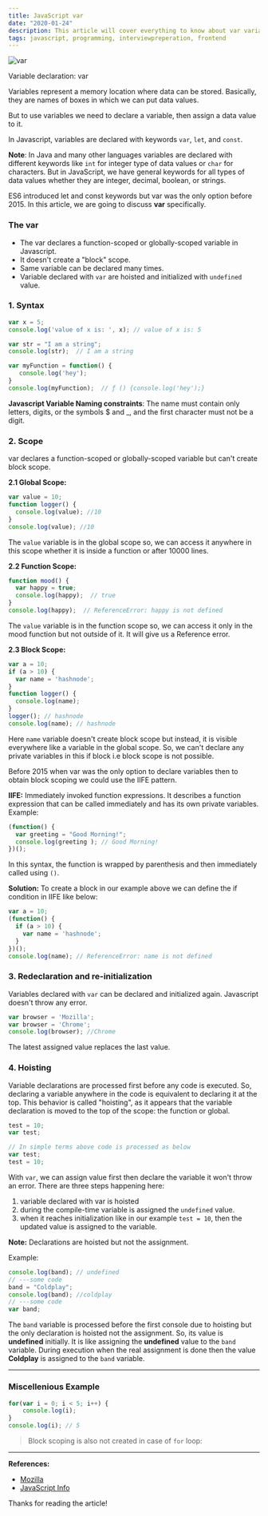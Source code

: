 ```yaml
---
title: JavaScript var
date: "2020-01-24"
description: This article will cover everything to know about var variable declaration in JavaScript
tags: javascript, programming, interviewpreperation, frontend
---
```


![var](/images/var.png)

Variable declaration: var

Variables represent a memory location where data can be stored. Basically, they are names of boxes in which we can put data values.

But to use variables we need to declare a variable, then assign a data value to it.

In Javascript, variables are declared with keywords `var`, `let`, and `const`.

**Note**: In Java and many other languages variables are declared with different keywords like `int` for integer type of data values or `char` for characters. But in JavaScript, we have general keywords for all types of data values whether they are integer, decimal, boolean, or strings.

ES6 introduced let and const keywords but var was the only option before 2015. In this article, we are going to discuss **var** specifically.

### The var

- The var declares a function-scoped or globally-scoped variable in Javascript.
- It doesn't create a "block" scope.
- Same variable can be declared many times.
- Variable declared with `var` are hoisted and initialized with `undefined` value.

### 1. Syntax

```javascript
var x = 5;
console.log('value of x is: ', x); // value of x is: 5

var str = "I am a string";
console.log(str);  // I am a string

var myFunction = function() {
   console.log('hey');
}
console.log(myFunction);  // ƒ () {console.log('hey');}
```

**Javascript Variable Naming constraints**: The name must contain only letters, digits, or the symbols $ and _, and the first character must not be a digit.

### 2. Scope

var declares a function-scoped or globally-scoped variable but can't create block scope.

**2.1 Global Scope:**

```javascript
var value = 10;
function logger() {
  console.log(value); //10
}
console.log(value); //10
```

The `value` variable is in the global scope so, we can access it anywhere in this scope whether it is inside a function or after 10000 lines.

**2.2 Function Scope:**

```javascript
function mood() {
  var happy = true;
  console.log(happy);  // true
}
console.log(happy);  // ReferenceError: happy is not defined
```

The `value` variable is in the function scope so, we can access it only in the mood function but not outside of it. It will give us a Reference error.

**2.3 Block Scope:**

```javascript
var a = 10;
if (a > 10) {
  var name = 'hashnode';
}
function logger() {
  console.log(name);
}
logger(); // hashnode
console.log(name); // hashnode
```

Here `name` variable doesn't create block scope but instead, it is visible everywhere like a variable in the global scope. So, we can't declare any private variables in this if block i.e block scope is not possible.

Before 2015 when var was the only option to declare variables then to obtain block scoping we could use the IIFE pattern.

**IIFE:** Immediately invoked function expressions.
It describes a function expression that can be called immediately and has its own private variables.
Example:

```javascript
(function() {
  var greeting = "Good Morning!";
  console.log(greeting ); // Good Morning!
})();
```

In this syntax, the function is wrapped by parenthesis and then immediately called using `()`.

**Solution:** To create a block in our example above we can define the if condition in IIFE like below:

```javascript
var a = 10;
(function() {
  if (a > 10) {
    var name = 'hashnode';
  }
})();
console.log(name); // ReferenceError: name is not defined
```

### 3. Redeclaration and re-initialization

Variables declared with `var` can be declared and initialized again. Javascript doesn't throw any error.

```javascript
var browser = 'Mozilla';
var browser = 'Chrome';
console.log(browser); //Chrome
```

The latest assigned value replaces the last value.

### 4. Hoisting

Variable declarations are processed first before any code is executed. So, declaring a variable anywhere in the code is equivalent to declaring it at the top. This behavior is called "hoisting", as it appears that the variable declaration is moved to the top of the scope: the function or global.

```javascript
test = 10;
var test;

// In simple terms above code is processed as below 
var test;
test = 10;
```

With `var`, we can assign value first then declare the variable it won't throw an error. There are three steps happening here:

1. variable declared with var is hoisted
2. during the compile-time variable is assigned the `undefined` value.
3. when it reaches initialization like in our example `test = 10`, then the updated value is assigned to the variable.

**Note:** Declarations are hoisted but not the assignment.

Example:

```javascript
console.log(band); // undefined
// ---some code
band = "Coldplay";
console.log(band); //coldplay
// ---some code
var band;
```

The `band` variable is processed before the first console due to hoisting but the only declaration is hoisted not the assignment. So, its value is **undefined** initially. It is like assigning the **undefined** value to the `band` variable. During execution when the real assignment is done then the value **Coldplay** is assigned to the `band` variable.

-----------------------------------------------------------------------------------------

### Miscellenious Example

```javascript
for(var i = 0; i < 5; i++) {
    console.log(i); 
}
console.log(i); // 5
```

> Block scoping is also not created in case of `for` loop:

-----------------------------------------------------------------------------------------

**References:**

- [Mozilla](https://developer.mozilla.org/en-US/docs/Web/JavaScript/Reference/Statements/var)
- [JavaScript Info](https://javascript.info/var)

Thanks for reading the article!
